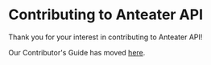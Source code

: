# Contributing to Anteater API

Thank you for your interest in contributing to Anteater API!

Our Contributor's Guide has moved [here](https://docs.icssc.club/anteaterapi/contributors-guide/getting-started).
